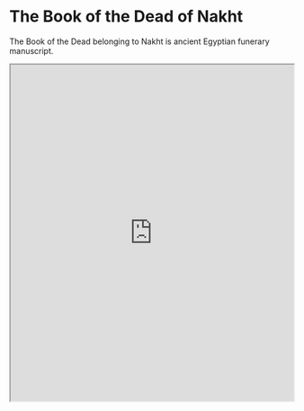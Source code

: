 # The Book of the Dead of Nakht

The Book of the Dead belonging to Nakht is ancient Egyptian funerary manuscript.

<iframe width="100%" height="600" src="https://projectmirador.org/embed/?iiif-content=https://dev.gdmrdigital.com/manifests/1245635613/173444440/5a28bdfa562db8b62d9c0707563ae1e0.json"></iframe>
